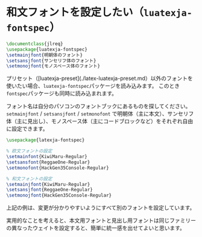 # 和文フォントを設定したい（``luatexja-fontspec``）

```latex
\documentclass{jlreq}
\usepackage{luatexja-fontspec}
\setmainjfont{明朝体のフォント}
\setsansjfont{サンセリフ体のフォント}
\setmonojfont{モノスペース体のフォント}
```

プリセット（[luatexja-preset](./latex-luatexja-preset.md）以外のフォントを使いたい場合、``luatexja-fontspec``パッケージを読み込みます。
このとき``fontspec``パッケージも同時に読み込まれます。

フォント名は自分のパソコンのフォントブックにあるものを探してください。
``setmainjfont`` / ``setsansjfont`` / ``setmonofont`` で明朝体（主に本文）、サンセリフ体（主に見出し）、モノスペース体（主にコードブロックなど）をそれぞれ自由に設定できます。

```latex
\usepackage{latexja-fontspec}

% 欧文フォントの設定
\setmainfont{KiwiMaru-Regular}
\setsansfont{ReggaeOne-Regular}
\setmonofont{HackGen35Console-Regular}

% 和文フォントの設定
\setmainjfont{KiwiMaru-Regular}
\setsansjfont{ReggaeOne-Regular}
\setmonojfont{HackGen35Console-Regular}
```

上記の例は、変更が分かりやすいようにすべて別のフォントを設定しています。

実用的なことを考えると、本文用フォントと見出し用フォントは同じファミリーの異なったウェイトを設定すると、簡単に統一感を出せてよいと思います。
